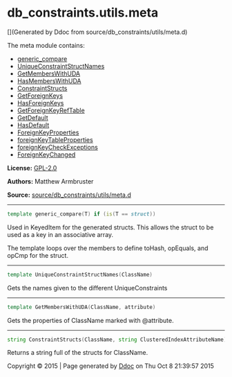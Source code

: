 # db_constraints.utils.meta

[](Generated by Ddoc from source/db_constraints/utils/meta.d)

The meta module contains:
  + [generic_compare](#generic_compare)
  + [UniqueConstraintStructNames](#UniqueConstraintStructNames)
  + [GetMembersWithUDA](#GetMembersWithUDA)
  + [HasMembersWithUDA](#HasMembersWithUDA)
  + [ConstraintStructs](#ConstraintStructs)
  + [GetForeignKeys](#GetForeignKeys)
  + [HasForeignKeys](#HasForeignKeys)
  + [GetForeignKeyRefTable](#GetForeignKeyRefTable)
  + [GetDefault](#GetDefault)
  + [HasDefault](#HasDefault)
  + [ForeignKeyProperties](#ForeignKeyProperties)
  + [foreignKeyTableProperties](#foreignKeyTableProperties)
  + [foreignKeyCheckExceptions](#foreignKeyCheckExceptions)
  + [ForeignKeyChanged](#ForeignKeyChanged)

**License:**
[GPL-2.0](https://github.com/marmy28/db_constraints/blob/master/LICENSE)


**Authors:**
Matthew Armbruster


**Source:** [source/db_constraints/utils/meta.d](https://github.com/marmy28/db_constraints/tree/master/source/db_constraints/utils/meta.d)



***

```d
template generic_compare(T) if (is(T == struct))
```

<a id="generic_compare"></a>
Used in KeyedItem for the generated structs.
This allows the struct to be used as a key
in an associative array.


The template loops over the members to define
toHash, opEquals, and opCmp for the struct.


***

```d
template UniqueConstraintStructNames(ClassName)
```

<a id="UniqueConstraintStructNames"></a>
Gets the names given to the different UniqueConstraints


***

```d
template GetMembersWithUDA(ClassName, attribute)
```

<a id="GetMembersWithUDA"></a>
Gets the properties of ClassName marked with @attribute.


***

```d
string ConstraintStructs(ClassName, string ClusteredIndexAttributeName)();

```

<a id="ConstraintStructs"></a>
Returns a string full of the structs for ClassName.




Copyright :copyright: 2015 | Page generated by [Ddoc](http://dlang.org/ddoc.html) on Thu Oct  8 21:39:57 2015

